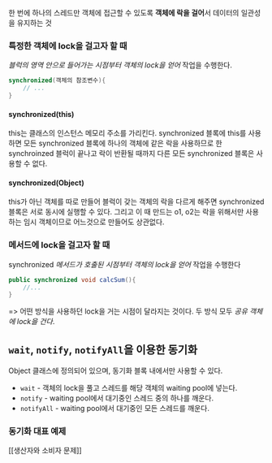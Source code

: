 한 번에 하나의 스레드만 객체에 접근할 수 있도록 **객체에 락을 걸어**서 데이터의 일관성을 유지하는 것

### 특정한 객체에 lock을 걸고자 할 때
*블럭의 영역 안으로 들어가는 시점부터 객체의 lock을 얻어* 작업을 수행한다.
```java
synchronized(객체의 참조변수){
	// ...
}
```
#### synchronized(this)
this는 클래스의 인스턴스 메모리 주소를 가리킨다.
synchronized 블록에 this를 사용하면 모든 synchronized 블록에 하나의 객체에 같은 락을 사용하므로 한 synchroinzed 블럭이 끝나고 락이 반환될 때까지 다른 모든 synchronized 블록은 사용할 수 없다.
#### synchronized(Object)
this가 아닌 객체를 따로 만들어 블럭이 갖는 객체의 락을 다르게 해주면 synchronized 블록은 서로 동시에 실행할 수 있다. 그리고 이 때 만드는 o1, o2는 락을 위해서만 사용하는 임시 객체이므로 어느것으로 만들어도 상관없다.
### 메서드에 lock을 걸고자 할 때
synchronized *메서드가 호출된 시점부터 객체의 lock을 얻어* 작업을 수행한다
```java
public synchronized void calcSum(){
	//...
}
```
=> 어떤 방식을 사용하던 lock을 거는 시점이 달라지는 것이다. 두 방식 모두 *공유 객체에 lock을 건다*.
## `wait`, `notify`, `notifyAll`을 이용한 동기화
Object 클래스에 정의되어 있으며, 동기화 블록 내에서만 사용할 수 있다.
- `wait` - 객체의 lock을 풀고 스레드를 해당 객체의 waiting pool에 넣는다.
- `notify` - waiting pool에서 대기중인 스레드 중의 하나를 깨운다.
- `notifyAll` - waiting pool에서 대기중인 모든 스레드를 깨운다.

### 동기화 대표 예제
[[생산자와 소비자 문제]]